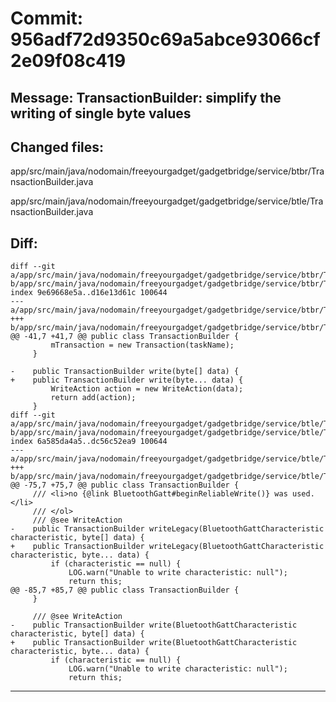 # Commit: 956adf72d9350c69a5abce93066cf2e09f08c419
## Message: TransactionBuilder: simplify the writing of single byte values
## Changed files:
app/src/main/java/nodomain/freeyourgadget/gadgetbridge/service/btbr/TransactionBuilder.java

app/src/main/java/nodomain/freeyourgadget/gadgetbridge/service/btle/TransactionBuilder.java

## Diff:
```
diff --git a/app/src/main/java/nodomain/freeyourgadget/gadgetbridge/service/btbr/TransactionBuilder.java b/app/src/main/java/nodomain/freeyourgadget/gadgetbridge/service/btbr/TransactionBuilder.java
index 9e69668e5a..d16e13d61c 100644
--- a/app/src/main/java/nodomain/freeyourgadget/gadgetbridge/service/btbr/TransactionBuilder.java
+++ b/app/src/main/java/nodomain/freeyourgadget/gadgetbridge/service/btbr/TransactionBuilder.java
@@ -41,7 +41,7 @@ public class TransactionBuilder {
         mTransaction = new Transaction(taskName);
     }
 
-    public TransactionBuilder write(byte[] data) {
+    public TransactionBuilder write(byte... data) {
         WriteAction action = new WriteAction(data);
         return add(action);
     }
diff --git a/app/src/main/java/nodomain/freeyourgadget/gadgetbridge/service/btle/TransactionBuilder.java b/app/src/main/java/nodomain/freeyourgadget/gadgetbridge/service/btle/TransactionBuilder.java
index 6a585da4a5..dc56c52ea9 100644
--- a/app/src/main/java/nodomain/freeyourgadget/gadgetbridge/service/btle/TransactionBuilder.java
+++ b/app/src/main/java/nodomain/freeyourgadget/gadgetbridge/service/btle/TransactionBuilder.java
@@ -75,7 +75,7 @@ public class TransactionBuilder {
     /// <li>no {@link BluetoothGatt#beginReliableWrite()} was used.</li>
     /// </ol>
     /// @see WriteAction
-    public TransactionBuilder writeLegacy(BluetoothGattCharacteristic characteristic, byte[] data) {
+    public TransactionBuilder writeLegacy(BluetoothGattCharacteristic characteristic, byte... data) {
         if (characteristic == null) {
             LOG.warn("Unable to write characteristic: null");
             return this;
@@ -85,7 +85,7 @@ public class TransactionBuilder {
     }
 
     /// @see WriteAction
-    public TransactionBuilder write(BluetoothGattCharacteristic characteristic, byte[] data) {
+    public TransactionBuilder write(BluetoothGattCharacteristic characteristic, byte... data) {
         if (characteristic == null) {
             LOG.warn("Unable to write characteristic: null");
             return this;
```
-----------------------------------
